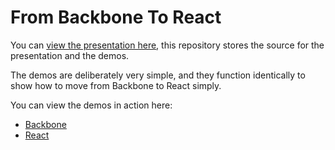 From Backbone To React
======================

You can [view the presentation
here](http://timecounts.github.io/backbone-react/), this repository
stores the source for the presentation and the demos.

The demos are deliberately very simple, and they function identically to
show how to move from Backbone to React simply.

You can view the demos in action here:

- [Backbone](http://timecounts.github.io/backbone-react/demos/backbone)
- [React](http://timecounts.github.io/backbone-react/demos/react)
